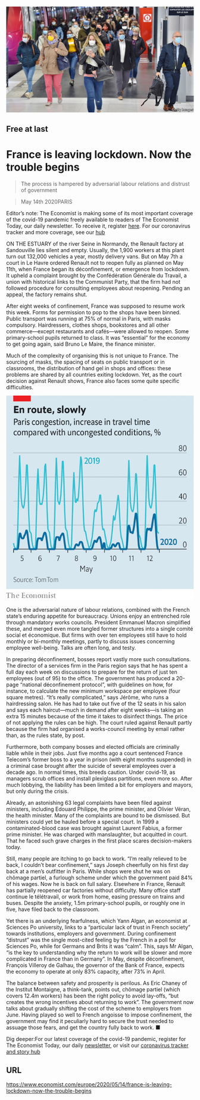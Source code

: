 ![](./images/20200516_EUP001.jpg)

## Free at last

# France is leaving lockdown. Now the trouble begins

> The process is hampered by adversarial labour relations and distrust of government

> May 14th 2020PARIS

Editor’s note: The Economist is making some of its most important coverage of the covid-19 pandemic freely available to readers of The Economist Today, our daily newsletter. To receive it, register [here](https://www.economist.com//newslettersignup). For our coronavirus tracker and more coverage, see our [hub](https://www.economist.com//coronavirus)

ON THE ESTUARY of the river Seine in Normandy, the Renault factory at Sandouville lies silent and empty. Usually, the 1,900 workers at this plant turn out 132,000 vehicles a year, mostly delivery vans. But on May 7th a court in Le Havre ordered Renault not to reopen fully as planned on May 11th, when France began its déconfinement, or emergence from lockdown. It upheld a complaint brought by the Confédération Générale du Travail, a union with historical links to the Communist Party, that the firm had not followed procedure for consulting employees about reopening. Pending an appeal, the factory remains shut.

After eight weeks of confinement, France was supposed to resume work this week. Forms for permission to pop to the shops have been binned. Public transport was running at 75% of normal in Paris, with masks compulsory. Hairdressers, clothes shops, bookstores and all other commerce—except restaurants and cafés—were allowed to reopen. Some primary-school pupils returned to class. It was “essential” for the economy to get going again, said Bruno Le Maire, the finance minister.

Much of the complexity of organising this is not unique to France. The sourcing of masks, the spacing of seats on public transport or in classrooms, the distribution of hand gel in shops and offices: these problems are shared by all countries exiting lockdown. Yet, as the court decision against Renault shows, France also faces some quite specific difficulties.



![](./images/20200516_EUC597.png)

One is the adversarial nature of labour relations, combined with the French state’s enduring appetite for bureaucracy. Unions enjoy an entrenched role through mandatory works councils. President Emmanuel Macron simplified these, and merged even more tangled former structures into a single comité social et économique. But firms with over ten employees still have to hold monthly or bi-monthly meetings, partly to discuss issues concerning employee well-being. Talks are often long, and testy.

In preparing déconfinement, bosses report vastly more such consultations. The director of a services firm in the Paris region says that he has spent a full day each week on discussions to prepare for the return of just ten employees (out of 95) to the office. The government has produced a 20-page “national déconfinement protocol”, with guidelines on how, for instance, to calculate the new minimum workspace per employee (four square metres). “It’s really complicated,” says Jérôme, who runs a hairdressing salon. He has had to take out five of the 12 seats in his salon and says each haircut—much in demand after eight weeks—is taking an extra 15 minutes because of the time it takes to disinfect things. The price of not applying the rules can be high. The court ruled against Renault partly because the firm had organised a works-council meeting by email rather than, as the rules state, by post.

Furthermore, both company bosses and elected officials are criminally liable while in their jobs. Just five months ago a court sentenced France Telecom’s former boss to a year in prison (with eight months suspended) in a criminal case brought after the suicide of several employees over a decade ago. In normal times, this breeds caution. Under covid-19, as managers scrub offices and install plexiglass partitions, even more so. After much lobbying, the liability has been limited a bit for employers and mayors, but only during the crisis.

Already, an astonishing 63 legal complaints have been filed against ministers, including Edouard Philippe, the prime minister, and Olivier Véran, the health minister. Many of the complaints are bound to be dismissed. But ministers could yet be hauled before a special court. In 1999 a contaminated-blood case was brought against Laurent Fabius, a former prime minister. He was charged with manslaughter, but acquitted in court. That he faced such grave charges in the first place scares decision-makers today.

Still, many people are itching to go back to work. “I’m really relieved to be back, I couldn’t bear confinement,” says Joseph cheerfully on his first day back at a men’s outfitter in Paris. While shops were shut he was on chômage partiel, a furlough scheme under which the government paid 84% of his wages. Now he is back on full salary. Elsewhere in France, Renault has partially reopened car factories without difficulty. Many office staff continue le télétravail, or work from home, easing pressure on trains and buses. Despite the anxiety, 1.5m primary-school pupils, or roughly one in five, have filed back to the classroom.

Yet there is an underlying fearfulness, which Yann Algan, an economist at Sciences Po university, links to a “particular lack of trust in French society” towards institutions, employers and government. During confinement “distrust” was the single most-cited feeling by the French in a poll for Sciences Po, while for Germans and Brits it was “calm”. This, says Mr Algan, “is the key to understanding why the return to work will be slower and more complicated in France than in Germany”. In May, despite déconfinement, François Villeroy de Galhau, the governor of the Bank of France, expects the economy to operate at only 83% capacity, after 73% in April.

The balance between safety and prosperity is perilous. As Eric Chaney of the Institut Montaigne, a think-tank, points out, chômage partiel (which covers 12.4m workers) has been the right policy to avoid lay-offs, “but creates the wrong incentives about returning to work”. The government now talks about gradually shifting the cost of the scheme to employers from June. Having played so well to French angoisse to impose confinement, the government may find it peculiarly hard to secure the trust needed to assuage those fears, and get the country fully back to work. ■

Dig deeper:For our latest coverage of the covid-19 pandemic, register for The Economist Today, our daily [newsletter](https://www.economist.com//newslettersignup), or visit our [coronavirus tracker and story hub](https://www.economist.com//coronavirus)

## URL

https://www.economist.com/europe/2020/05/14/france-is-leaving-lockdown-now-the-trouble-begins
